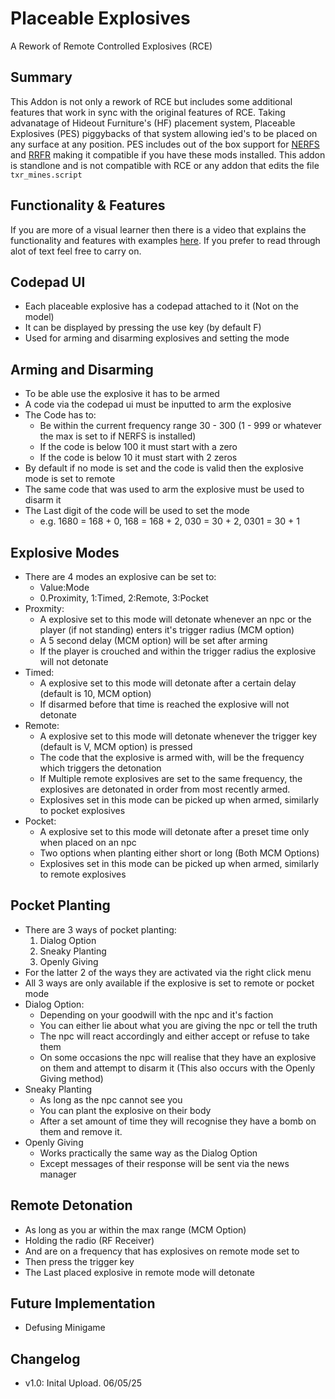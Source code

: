 # Placeable Explosives

A Rework of Remote Controlled Explosives (RCE)

## Summary

This Addon is not only a rework of RCE but includes some additional features that work in
sync with the original features of RCE. Taking advanatage of Hideout Furniture's (HF)
placement system, Placeable Explosives (PES) piggybacks of that system allowing ied's
to be placed on any surface at any position. PES includes out of the box support for
[NERFS](https://www.moddb.com/mods/stalker-anomaly/addons/new-extensible-rf-sources) and [RRFR](https://www.moddb.com/mods/stalker-anomaly/addons/151152-coverdraves-reworked-rf-receiver-beeps) making it compatible if you have these mods installed. This addon
is standlone and is not compatible with RCE or any addon that edits the file `txr_mines.script`

## Functionality & Features

If you are more of a visual learner then there is a video that explains the functionality and features
with examples [here](https://www.youtube.com/watch?v=6YiryMg3PDw). If you prefer to read through alot of text feel free to carry on.

## Codepad UI

- Each placeable explosive has a codepad attached to it (Not on the model)
- It can be displayed by pressing the use key (by default F)
- Used for arming and disarming explosives and setting the mode

## Arming and Disarming

- To be able use the explosive it has to be armed
- A code via the codepad ui must be inputted to arm the explosive
- The Code has to:
  - Be within the current frequency range 30 - 300 (1 - 999 or whatever the max is set to if NERFS is installed)
  - If the code is below 100 it must start with a zero
  - If the code is below 10 it must start with 2 zeros
- By default if no mode is set and the code is valid then the explosive mode is set to remote
- The same code that was used to arm the explosive must be used to disarm it
- The Last digit of the code will be used to set the mode
  - e.g. 1680 = 168 + 0, 168 = 168 + 2, 030 = 30 + 2, 0301 = 30 + 1

## Explosive Modes

- There are 4 modes an explosive can be set to:
  - Value:Mode
  - 0.Proximity, 1:Timed, 2:Remote, 3:Pocket
- Proxmity:
  - A explosive set to this mode will detonate whenever an npc or the player (if not standing) enters it's trigger radius (MCM option)
  - A 5 second delay (MCM option) will be set after arming
  - If the player is crouched and within the trigger radius the explosive will not detonate
- Timed:
  - A explosive set to this mode will detonate after a certain delay (default is 10, MCM option)
  - If disarmed before that time is reached the explosive will not detonate
- Remote:
  - A explosive set to this mode will detonate whenever the trigger key (default is V, MCM option) is pressed
  - The code that the explosive is armed with, will be the frequency which triggers the detonation
  - If Multiple remote explosives are set to the same frequency, the explosives are detonated in order from most recently armed.
  - Explosives set in this mode can be picked up when armed, similarly to pocket explosives
- Pocket:
  - A explosive set to this mode will detonate after a preset time only when placed on an npc
  - Two options when planting either short or long (Both MCM Options)
  - Explosives set in this mode can be picked up when armed, similarly to remote explosives

## Pocket Planting

- There are 3 ways of pocket planting:
    1. Dialog Option
    2. Sneaky Planting
    3. Openly Giving
- For the latter 2 of the ways they are activated via the right click menu
- All 3 ways are only available if the explosive is set to remote or pocket mode
- Dialog Option:
  - Depending on your goodwill with the npc and it's faction
  - You can either lie about what you are giving the npc or tell the truth
  - The npc will react accordingly and either accept or refuse to take them
  - On some occasions the npc will realise that they have an explosive on them and attempt to disarm it (This also occurs with the Openly Giving method)
- Sneaky Planting
  - As long as the npc cannot see you
  - You can plant the explosive on their body
  - After a set amount of time they will recognise they have a bomb on them and remove it.
- Openly Giving
  - Works practically the same way as the Dialog Option
  - Except messages of their response will be sent via the news manager

## Remote Detonation

- As long as you ar within the max range (MCM Option)
- Holding the radio (RF Receiver)
- And are on a frequency that has explosives on remote mode set to
- Then press the trigger key
- The Last placed explosive in remote mode will detonate

## Future Implementation

- Defusing Minigame

## Changelog

- v1.0: Inital Upload. 06/05/25